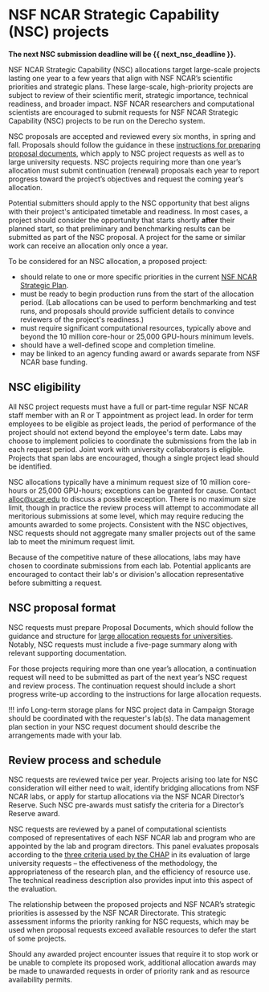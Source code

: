 # NSF NCAR Strategic Capability (NSC) projects

**The next NSC submission deadline will be {{ next_nsc_deadline }}.**

NSF NCAR Strategic Capability (NSC) allocations target large-scale projects lasting
one year to a few years that align with NSF NCAR’s scientific priorities and
strategic plans. These large-scale, high-priority projects are subject to review
of their scientific merit, strategic importance, technical readiness, and broader
impact. NSF NCAR researchers and computational scientists are encouraged to submit
requests for NSF NCAR Strategic Capability (NSC) projects to be run on the Derecho system.

NSC proposals are accepted and reviewed every six months, in spring and fall.
Proposals should follow the guidance in these [instructions for preparing proposal
documents](https://ncar-hpc-docs.readthedocs.io/en/latest/allocations/university-allocations/university-large-allocation-request-preparation-instructions/),
which apply to NSC project requests as well as to large university
requests. NSC projects requiring more than one year’s allocation must submit
continuation (renewal) proposals each year to report progress toward the
project’s objectives and request the coming year’s allocation.

Potential submitters should apply to the NSC opportunity that best aligns
with their project's anticipated timetable and readiness. In most cases,
a project should consider the opportunity that starts shortly **after** their
planned start, so that preliminary and benchmarking results can be submitted
as part of the NSC proposal. A project for the same or similar work can
receive an allocation only once a year.

To be considered for an NSC allocation, a proposed project:

* should relate to one or more specific priorities in the current [NSF NCAR Strategic Plan](https://ncar.ucar.edu/sites/default/files/documents/related-links/2020-06/NCAR_StrategicPlan_2020-24_Final.pdf).
* must be ready to begin production runs from the start of the allocation period. (Lab allocations can be used to perform benchmarking and test runs, and proposals should provide sufficient details to convince reviewers of the project's readiness.)
* must require significant computational resources, typically above and beyond the 10 million core-hour or 25,000 GPU-hours minimum levels.
* should have a well-defined scope and completion timeline.
* may be linked to an agency funding award or awards separate from NSF NCAR base funding.

## NSC eligibility
All NSC project requests must have a full or part-time regular NSF NCAR staff
member with an R or T appointment as project lead. In order for term employees
to be eligible as project leads, the period of performance of the project should
not extend beyond the employee's term date. Labs may choose to implement policies
to coordinate the submissions from the lab in each request period. Joint work
with university collaborators is eligible. Projects that span labs are encouraged,
though a single project lead should be identified.

NSC allocations typically have a minimum request size of 10 million core-hours
or 25,000 GPU-hours; exceptions can be granted for cause. Contact
alloc@ucar.edu to discuss a possible exception. There is no maximum size limit,
though in practice the review process will attempt to accommodate all meritorious
submissions at some level, which may require reducing the amounts awarded to
some projects. Consistent with the NSC objectives, NSC requests should not aggregate
many smaller projects out of the same lab to meet the minimum request limit.

Because of the competitive nature of these allocations, labs may have chosen
to coordinate submissions from each lab. Potential applicants are encouraged to
contact their lab's or division's allocation representative before submitting a
request.

## NSC proposal format
NSC requests must prepare Proposal Documents, which should follow the guidance
and structure for [large allocation requests for universities](https://ncar-hpc-docs.readthedocs.io/en/latest/allocations/university-allocations/university-large-allocation-request-preparation-instructions/).
Notably, NSC requests must include a five-page summary along with relevant supporting documentation.

For those projects requiring more than one year’s allocation, a continuation request
will need to be submitted as part of the next year’s NSC request and review process.
The continuation request should include a short progress write-up according to the
instructions for large allocation requests.

!!! info
          Long-term storage plans for NSC project data in Campaign Storage should be coordinated with the requester's lab(s).
          The data management plan section in your NSC request document should describe the arrangements made with your lab.

## Review process and schedule
NSC requests are reviewed twice per year. Projects arising too late for NSC
consideration will either need to wait, identify bridging allocations from NSF NCAR labs,
or apply for startup allocations via the NSF NCAR Director’s Reserve. Such NSC pre-awards
must satisfy the criteria for a Director’s Reserve award.

NSC requests are reviewed by a panel of computational scientists composed of
representatives of each NSF NCAR lab and program who are appointed by the lab and program
directors. This panel evaluates proposals according to the [three criteria used by
the CHAP](https://ncar-hpc-docs.readthedocs.io/en/latest/allocations/chap/chap-allocation-review-criteria/)
in its evaluation of large university requests – the effectiveness of the
methodology, the appropriateness of the research plan, and the efficiency of resource
use. The technical readiness description also provides input into this aspect of
the evaluation.

The relationship between the proposed projects and NSF NCAR’s strategic priorities
is assessed by the NSF NCAR Directorate. This strategic assessment informs the
priority ranking for NSC requests, which may be used when proposal requests
exceed available resources to defer the start of some projects.

Should any awarded project encounter issues that require it to stop work or
be unable to complete its proposed work, additional allocation awards may be
made to unawarded requests in order of priority rank and as resource availability permits.
